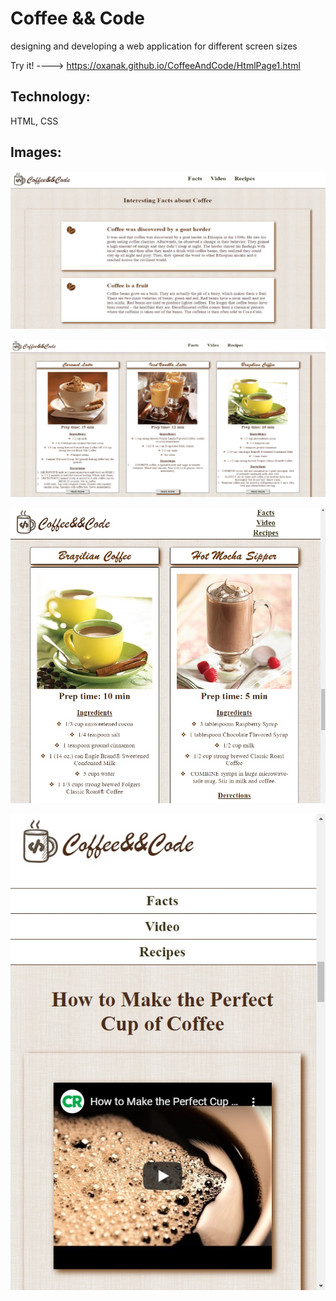 # Coffee && Code

designing and developing a web application for different screen sizes

Try it! ---->  https://oxanak.github.io/CoffeeAndCode/HtmlPage1.html

## Technology:
HTML, CSS

## Images: 

![alt text](https://github.com/OxanaK/CoffeeAndCode/blob/master/example_photos/coffeeCode1.jpg)

![alt text](https://github.com/OxanaK/CoffeeAndCode/blob/master/example_photos/coffeeCode2.jpg)

![alt text](https://github.com/OxanaK/CoffeeAndCode/blob/master/example_photos/coff4.jpg)

![alt text](https://github.com/OxanaK/CoffeeAndCode/blob/master/example_photos/coff3.jpg)



